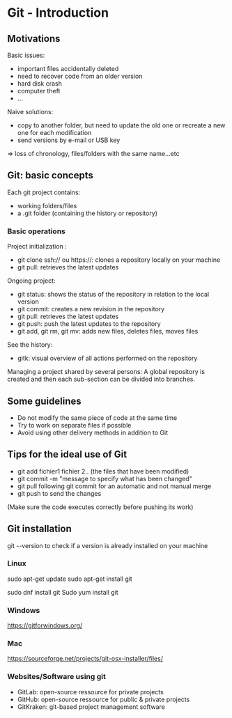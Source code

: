 # Git - Introduction

## Motivations

Basic issues:
* important files accidentally deleted
* need to recover code from an older version
* hard disk crash
* computer theft
* ...

Naive solutions:
* copy to another folder, but need to update the old one or recreate a new one for each modification
* send versions by e-mail or USB key

=> loss of chronology, files/folders with the same name...etc 

## Git: basic concepts

Each git project contains:
* working folders/files
* a .git folder (containing the history or repository)

### Basic operations

Project initialization :
* git clone ssh:// ou https://: clones a repository locally on your machine
* git pull: retrieves the latest updates 

Ongoing project:
* git status: shows the status of the repository in relation to the local version
* git commit: creates a new revision in the repository
* git pull: retrieves the latest updates 
* git push: push the latest updates to the repository
* git add, git rm, git mv: adds new files, deletes files, moves files

See the history:
* gitk: visual overview of all actions performed on the repository

Managing a project shared by several persons:
A global repository is created and then each sub-section can be divided into branches.


## Some guidelines

* Do not modify the same piece of code at the same time
* Try to work on separate files if possible
* Avoid using other delivery methods in addition to Git

## Tips for the ideal use of Git

* git add fichier1 fichier 2.. (the files that have been modified) 
* git commit -m "message to specify what has been changed"
* git pull following git commit for an automatic and not manual merge
* git push to send the changes

(Make sure the code executes correctly before pushing its work)


## Git installation

git --version to check if a version is already installed on your machine

### Linux
sudo apt-get update sudo apt-get install git

sudo dnf install git Sudo yum install git

### Windows

https://gitforwindows.org/

### Mac

https://sourceforge.net/projects/git-osx-installer/files/


### Websites/Software using git
* GitLab: open-source ressource for private projects
* GitHub: open-source ressource for public & private projects
* GitKraken: git-based project management software
